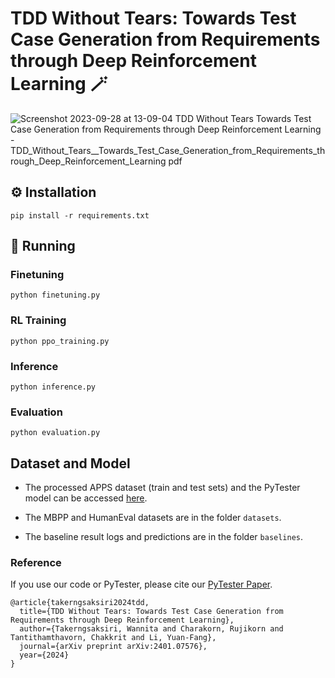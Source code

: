 # TDD Without Tears: Towards Test Case Generation from Requirements through Deep Reinforcement Learning :magic_wand:

![Screenshot 2023-09-28 at 13-09-04 TDD Without Tears Towards Test Case Generation from Requirements through Deep Reinforcement Learning - TDD_Without_Tears__Towards_Test_Case_Generation_from_Requirements_through_Deep_Reinforcement_Learning pdf](https://github.com/tddpytester/pytester/assets/146339482/0daf2abd-6846-4ee3-b772-bd9dae091768)


## :gear: Installation
```
pip install -r requirements.txt
```

## :running: Running

### Finetuning
```
python finetuning.py
```

### RL Training
```
python ppo_training.py
```

### Inference
```
python inference.py
```

### Evaluation
```
python evaluation.py
```

## Dataset and Model

- The processed APPS dataset (train and test sets) and the PyTester model can be accessed [here](https://drive.google.com/drive/folders/1ZPoCXkSitQmreo9CMj0fzsxYWT9k6zYz?usp=share_link). 

- The MBPP and HumanEval datasets are in the folder `datasets`. 

- The baseline result logs and predictions are in the folder `baselines`.

### Reference

If you use our code or PyTester, please cite our [PyTester Paper](https://arxiv.org/abs/2401.07576).

```
@article{takerngsaksiri2024tdd,
  title={TDD Without Tears: Towards Test Case Generation from Requirements through Deep Reinforcement Learning},
  author={Takerngsaksiri, Wannita and Charakorn, Rujikorn and Tantithamthavorn, Chakkrit and Li, Yuan-Fang},
  journal={arXiv preprint arXiv:2401.07576},
  year={2024}
}
```
